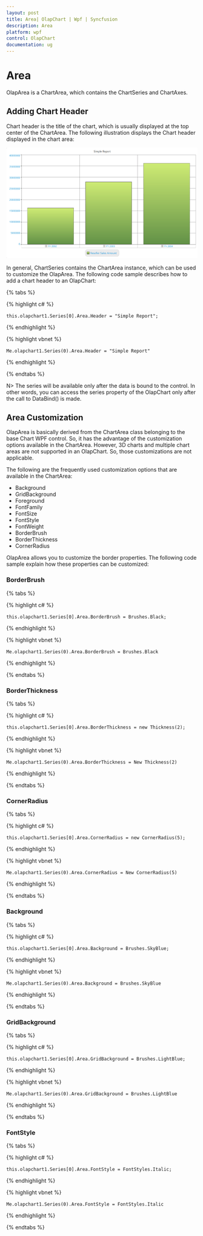 ```yaml
---
layout: post
title: Area| OlapChart | Wpf | Syncfusion
description: Area
platform: wpf
control: OlapChart
documentation: ug
---
```


# Area

OlapArea is a ChartArea, which contains the ChartSeries and ChartAxes.

## Adding Chart Header

Chart header is the title of the chart, which is usually displayed at the top center of the ChartArea. The following illustration displays the Chart header displayed in the chart area:

![](Area_images/Area_img1.png)

In general, ChartSeries contains the ChartArea instance, which can be used to customize the OlapArea. The following code sample describes how to add a chart header to an OlapChart:

{% tabs %}

{% highlight c# %}

    this.olapchart1.Series[0].Area.Header = "Simple Report";
	
{% endhighlight %}

{% highlight vbnet %}

    Me.olapchart1.Series(0).Area.Header = "Simple Report"
	
{% endhighlight %}

{% endtabs %}
   
N> The series will be available only after the data is bound to the control. In other words, you can access the series property of the OlapChart only after the call to DataBind() is made.

## Area Customization

OlapArea is basically derived from the ChartArea class belonging to the base Chart WPF control. So, it has the advantage of the customization options available in the ChartArea. However, 3D charts and multiple chart areas are not supported in an OlapChart. So, those customizations are not applicable.

The following are the frequently used customization options that are available in the ChartArea:

* Background
* GridBackground
* Foreground
* FontFamily
* FontSize
* FontStyle
* FontWeight
* BorderBrush
* BorderThickness
* CornerRadius

OlapArea allows you to customize the border properties. The following code sample explain how these properties can be customized:

### BorderBrush

{% tabs %}

{% highlight c# %}
 
    this.olapchart1.Series[0].Area.BorderBrush = Brushes.Black;

{% endhighlight %}

{% highlight vbnet %}
 
    Me.olapchart1.Series(0).Area.BorderBrush = Brushes.Black

{% endhighlight %}

{% endtabs %}

### BorderThickness

{% tabs %}

{% highlight c# %}
 
    this.olapchart1.Series[0].Area.BorderThickness = new Thickness(2);

{% endhighlight %}

{% highlight vbnet %}
 
    Me.olapchart1.Series(0).Area.BorderThickness = New Thickness(2)

{% endhighlight %}

{% endtabs %}

### CornerRadius

{% tabs %}

{% highlight c# %}
 
    this.olapchart1.Series[0].Area.CornerRadius = new CornerRadius(5);

{% endhighlight %}

{% highlight vbnet %}
  
    Me.olapchart1.Series(0).Area.CornerRadius = New CornerRadius(5)

{% endhighlight %}

{% endtabs %}

### Background

{% tabs %}

{% highlight c# %}

    this.olapchart1.Series[0].Area.Background = Brushes.SkyBlue;

{% endhighlight %}

{% highlight vbnet %}
  
    Me.olapchart1.Series(0).Area.Background = Brushes.SkyBlue

{% endhighlight %}

{% endtabs %}

### GridBackground

{% tabs %}

{% highlight c# %}
 
    this.olapchart1.Series[0].Area.GridBackground = Brushes.LightBlue;

{% endhighlight %}

{% highlight vbnet %}
  
    Me.olapchart1.Series(0).Area.GridBackground = Brushes.LightBlue

{% endhighlight %}

{% endtabs %}

### FontStyle

{% tabs %}

{% highlight c# %}
 
    this.olapchart1.Series[0].Area.FontStyle = FontStyles.Italic;

{% endhighlight %}

{% highlight vbnet %}
  
    Me.olapchart1.Series(0).Area.FontStyle = FontStyles.Italic

{% endhighlight %}
 
{% endtabs %}
